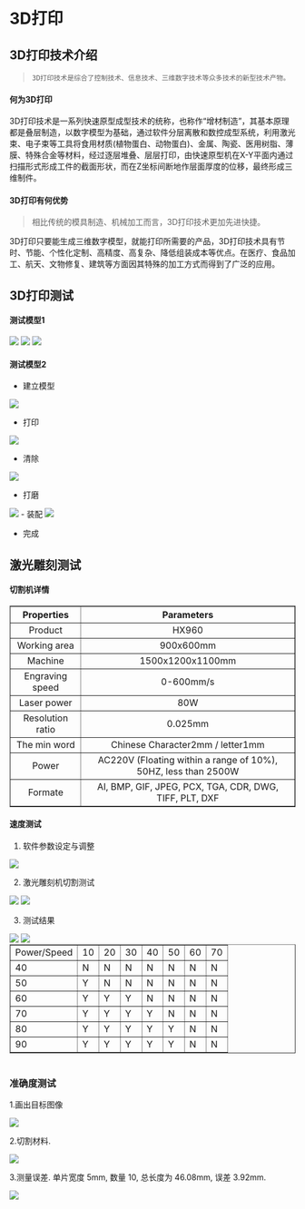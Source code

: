 # 3D打印



## 3D打印技术介绍

> ```
> 3D打印技术是综合了控制技术、信息技术、三维数字技术等众多技术的新型技术产物。
> ```



#### 何为3D打印

3D打印技术是一系列快速原型成型技术的统称，也称作“增材制造”，其基本原理都是叠层制造，以数字模型为基础，通过软件分层离散和数控成型系统，利用激光束、电子束等工具将食用材质(植物蛋白、动物蛋白)、金属、陶瓷、医用树脂、薄膜、特殊合金等材料，经过逐层堆叠、层层打印，由快速原型机在X-Y平面内通过扫描形式形成工件的截面形状，而在Z坐标间断地作层面厚度的位移，最终形成三维制件。



#### 3D打印有何优势

> 相比传统的模具制造、机械加工而言，3D打印技术更加先进快捷。

3D打印只要能生成三维数字模型，就能打印所需要的产品，3D打印技术具有节时、节能、个性化定制、高精度、高复杂、降低组装成本等优点。在医疗、食品加工、航天、文物修复、建筑等方面因其特殊的加工方式而得到了广泛的应用。


## 3D打印测试
#### 测试模型1

<img src="https://cdn.jsdelivr.net/gh/ghr0821/Esigners-Pic/esigners%20picture3D%201.jpg"/>
<img src="https://cdn.jsdelivr.net/gh/ghr0821/Esigners-Pic/esigners%20picture3D%202.jpg"/>

<img src="https://cdn.jsdelivr.net/gh/ghr0821/Esigners-Pic/esigners%20picture3D%203.jpg"/>

#### 测试模型2
- 建立模型
<img src="img/1/1/01.png">

- 打印
<img src="img/1/1/03.png">

- 清除
<img src="img/1/1/06.gif">

- 打磨

<img src="img/1/1/05.gif">
- 装配
<img src="img/1/1/07.gif">

- 完成


## 激光雕刻测试



#### 切割机详情
<table border="1" style="margin:auto;text-align:center">
<tr>
<th> Properties </th>
<th> Parameters </th>
</tr>
<tr>
<td> Product </td>
<td> HX960 </td>
</tr>
<tr>
<td> Working area </td>
<td> 900x600mm </td>
</tr>
<tr>
<td> Machine </td>
<td> 1500x1200x1100mm </td>
</tr>
<tr>
<td> Engraving speed </td>
<td> 0-600mm/s </td>
</tr>
<tr>
<td> Laser power </td>
<td> 80W </td>
</tr>
<tr>
<td> Resolution ratio </td>
<td> 0.025mm </td>
</tr>
<tr>
<td> The min word </td>
<td> Chinese Character2mm / letter1mm </td>
</tr>
<tr>
<td> Power </td>
<td> AC220V (Floating within a range of 10%), 50HZ, less than 2500W </td>
</tr>
<tr>
<td> Formate </td>
<td> AI, BMP, GIF, JPEG, PCX, TGA, CDR, DWG, TIFF, PLT, DXF </td>
</tr>
</table>
</style>

#### 速度测试

1. 软件参数设定与调整
<img src="https://cdn.jsdelivr.net/gh/ghr0821/Esigners-Pic/esigners%20picture36.png"/>

2. 激光雕刻机切割测试
<img src="https://cdn.jsdelivr.net/gh/ghr0821/Esigners-Pic/esigners%20pictureL1.gif"/>
<img src="https://cdn.jsdelivr.net/gh/ghr0821/Esigners-Pic/esigners%20pictureL2.jpg"/>

3. 测试结果
<img src="https://cdn.jsdelivr.net/gh/ghr0821/Esigners-Pic/esigners%20pictureL3.jpg"/>
<img src="https://cdn.jsdelivr.net/gh/ghr0821/Esigners-Pic/esigners%20pictureL4.jpg"/>

<table border="1" style="margin:auto;content:center">
<tr>
<td>Power/Speed </td>
<td> 10 </td>
<td> 20 </td>
<td> 30 </td>
<td> 40 </td>
<td> 50 </td>
<td> 60 </td>
<td> 70 </td>
</tr>
<tr>
<td> 40 </td>
<td> N </td>
<td> N </td>
<td> N </td>
<td> N </td>
<td> N </td>
<td> N </td>
<td> N </td>
</tr>
<tr>
<td> 50 </td>
<td> Y </td>
<td> N </td>
<td> N </td>
<td> N </td>
<td> N </td>
<td> N </td>
<td> N </td>
</tr>
<tr>
<td> 60 </td>
<td> Y </td>
<td> Y </td>
<td> Y </td>
<td> N </td>
<td> N </td>
<td> N </td>
<td> N </td>
</tr>
<tr>
<td> 70 </td>
<td> Y </td>
<td> Y </td>
<td> Y </td>
<td> Y </td>
<td> N </td>
<td> N </td>
<td> N </td>
</tr>
<tr>
<td> 80 </td>
<td> Y </td>
<td> Y </td>
<td> Y </td>
<td> Y </td>
<td> Y </td>
<td> N </td>
<td> N </td>
</tr>
<tr>
<td> 90 </td>
<td> Y </td>
<td> Y </td>
<td> Y </td>
<td> Y </td>
<td> Y </td>
<td> N </td>
<td> N </td>
</tr>
</table>
</style>
<br/>

### 准确度测试
<p align="left"> 1.画出目标图像 </p>
<img src="https://cdn.jsdelivr.net/gh/ghr0821/Esigners-Pic/esigners%20picture39.png"/>
<p align="left"> 2.切割材料. </p>
<img src="https://cdn.jsdelivr.net/gh/ghr0821/Esigners-Pic/esigners%20pictureL5.jpg"/>
<p align="left"> 3.测量误差. 单片宽度 5mm, 数量 10, 总长度为 46.08mm, 误差 3.92mm. </p>
<img src="https://cdn.jsdelivr.net/gh/ghr0821/Esigners-Pic/esigners%20pictureL6.jpg"/>